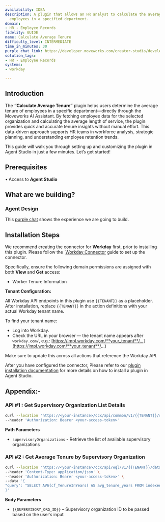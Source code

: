 ```yaml
---
availability: IDEA
description: A plugin that allows an HR analyst to calculate the average tenure of
  employees in a specified department.
domain:
- HR - Employee Records
fidelity: GUIDE
name: Calculate Average Tenure
difficulty_level: INTERMEDIATE
time_in_minutes: 30
purple_chat_link: https://developer.moveworks.com/creator-studio/developer-tools/purple-chat/?conversation=%7B%22startTimestamp%22%3A%2211%3A43+AM%22%2C%22messages%22%3A%5B%7B%22parts%22%3A%5B%7B%22richText%22%3A%22What%E2%80%99s+the+average+tenure+in+Sales%3F%22%7D%5D%2C%22role%22%3A%22user%22%7D%2C%7B%22parts%22%3A%5B%7B%22reasoningSteps%22%3A%5B%7B%22richText%22%3A%22Searching+for+departments+matching+%27Sales%27+in+%3Cb%3EWorkday%3C%2Fb%3E.%22%2C%22status%22%3A%22pending%22%7D%2C%7B%22richText%22%3A%22Found+3+matching+departments.%22%2C%22status%22%3A%22success%22%7D%5D%7D%2C%7B%22richText%22%3A%22%3Cp%3EI+found+a+few+departments+with+%27Sales%27+in+the+name.+Which+one+are+you+interested+in%3F%3C%2Fp%3E%22%7D%2C%7B%22buttons%22%3A%5B%7B%22buttonText%22%3A%22Sales+-+US%22%2C%22style%22%3A%22outlined%22%7D%2C%7B%22buttonText%22%3A%22Sales+-+EMEA%22%2C%22style%22%3A%22outlined%22%7D%2C%7B%22buttonText%22%3A%22All+Sales+Departments%22%2C%22style%22%3A%22outlined%22%7D%5D%7D%5D%2C%22role%22%3A%22assistant%22%7D%2C%7B%22parts%22%3A%5B%7B%22richText%22%3A%22Sales+-+US%22%7D%5D%2C%22role%22%3A%22user%22%7D%2C%7B%22parts%22%3A%5B%7B%22reasoningSteps%22%3A%5B%7B%22richText%22%3A%22Running+report+in+%3Cb%3EWorkday%3C%2Fb%3E+to+calculate+average+tenure+for+the+%27Sales+-+US%27+department.%22%2C%22status%22%3A%22pending%22%7D%2C%7B%22richText%22%3A%22Report+complete.%22%2C%22status%22%3A%22success%22%7D%5D%7D%2C%7B%22richText%22%3A%22%3Cp%3EThe+average+tenure+for+the+%3Cb%3ESales+-+US%3C%2Fb%3E+department+is+5.2+years.%3C%2Fp%3E%22%7D%2C%7B%22citations%22%3A%5B%7B%22citationTitle%22%3A%22Average+Tenure+-+Sales+US%22%2C%22connectorName%22%3A%22workday%22%7D%5D%7D%5D%2C%22role%22%3A%22assistant%22%7D%5D%7D
solution_tags:
- HR - Employee Records
systems:
- workday

---
```

## **Introduction**

The **“Calculate Average Tenure”** plugin helps users determine the average tenure of employees in a specific department—directly through the Moveworks AI Assistant. By fetching employee data for the selected organization and calculating the average length of service, the plugin provides quick and accurate tenure insights without manual effort. This data-driven approach supports HR teams in workforce analysis, strategic planning, and understanding employee retention trends.

This guide will walk you through setting up and customizing the plugin in Agent Studio in just a few minutes. Let’s get started!

## **Prerequisites**

• Access to **Agent Studio**

## **What are we building?**

### **Agent Design**

This [purple chat](https://marketplace.moveworks.com/purple-chat?conversation=%7B%22startTimestamp%22%3A%2211%3A43+AM%22%2C%22messages%22%3A%5B%7B%22parts%22%3A%5B%7B%22richText%22%3A%22What%E2%80%99s+the+average+tenure+in+Sales%3F%22%7D%5D%2C%22role%22%3A%22user%22%7D%2C%7B%22parts%22%3A%5B%7B%22reasoningSteps%22%3A%5B%7B%22richText%22%3A%22Searching+for+departments+matching+%27Sales%27+in+%3Cb%3EWorkday%3C%2Fb%3E.%22%2C%22status%22%3A%22pending%22%7D%2C%7B%22richText%22%3A%22Found+3+matching+departments.%22%2C%22status%22%3A%22success%22%7D%5D%7D%2C%7B%22richText%22%3A%22%3Cp%3EI+found+a+few+departments+with+%27Sales%27+in+the+name.+Which+one+are+you+interested+in%3F%3C%2Fp%3E%22%7D%2C%7B%22buttons%22%3A%5B%7B%22buttonText%22%3A%22Sales+-+US%22%2C%22style%22%3A%22outlined%22%7D%2C%7B%22buttonText%22%3A%22Sales+-+EMEA%22%2C%22style%22%3A%22outlined%22%7D%2C%7B%22buttonText%22%3A%22All+Sales+Departments%22%2C%22style%22%3A%22outlined%22%7D%5D%7D%5D%2C%22role%22%3A%22assistant%22%7D%2C%7B%22parts%22%3A%5B%7B%22richText%22%3A%22Sales+-+US%22%7D%5D%2C%22role%22%3A%22user%22%7D%2C%7B%22parts%22%3A%5B%7B%22reasoningSteps%22%3A%5B%7B%22richText%22%3A%22Running+report+in+%3Cb%3EWorkday%3C%2Fb%3E+to+calculate+average+tenure+for+the+%27Sales+-+US%27+department.%22%2C%22status%22%3A%22pending%22%7D%2C%7B%22richText%22%3A%22Report+complete.%22%2C%22status%22%3A%22success%22%7D%5D%7D%2C%7B%22richText%22%3A%22%3Cp%3EThe+average+tenure+for+the+%3Cb%3ESales+-+US%3C%2Fb%3E+department+is+5.2+years.%3C%2Fp%3E%22%7D%2C%7B%22citations%22%3A%5B%7B%22citationTitle%22%3A%22Average+Tenure+-+Sales+US%22%2C%22connectorName%22%3A%22workday%22%7D%5D%7D%5D%2C%22role%22%3A%22assistant%22%7D%5D%7D) shows the experience we are going to build.

## **Installation Steps**

We recommend creating the connector for **Workday** first, prior to installing this plugin. Please follow the  [Workday Connector](https://marketplace.moveworks.com/connectors/workday?hist=home%2Cbrws#how-to-implement) guide to set up the connector.

Specifically, ensure the following domain permissions are assigned with both **View** and **Get** access:

- Worker Tenure Information

**Tenant Configuration:**

All Workday API endpoints in this plugin use `{{TENANT}}` as a placeholder. After installation, replace `{{TENANT}}` in the action definitions with your actual Workday tenant name.

To find your tenant name:

- Log into Workday.
- Check the URL in your browser — the tenant name appears after `workday.com/`, e.g.: [https://impl.workday.com/**your_tenant**/...](https://impl.workday.com/**your_tenant**/...)

Make sure to update this across all actions that reference the Workday API.

After you have configured the connector, Please refer to our [plugin installation documentation](https://help.moveworks.com/docs/ai-agent-marketplace-installation) for more details on how to install a plugin in Agent Studio.

## **Appendix:-**

### **API #1 : Get Supervisory Organization List Details**

```bash
curl --location 'https://<your-instance>/ccx/api/common/v1/{{TENANT}}/supervisoryOrganizations' \
--header 'Authorization: Bearer <your-access-token>'
```

**Path Parameters** 

- `supervisoryOrganizations` - Retrieve the list of available supervisory organizations

### **API #2 : Get Average Tenure by Supervisory Organization**

```bash
curl --location 'https://<your-instance>/ccx/api/wql/v1/{{TENANT}}/data' \
--header 'Content-Type: application/json' \
--header 'Authorization: Bearer <your-access-token>' \
--data '{
"query": "SELECT AVG(cf_TenureInYears) AS avg_tenure_years FROM indexedAllWorkers (dataSourceFilter = indexedAllWorkersFilter, includeSubordinateOrganizations = false, isActive = false) WHERE supervisoryOrganization='{{SUPERVISORY_ORG_ID}}'"
}'
```

**Body Parameters**

- `{{SUPERVISORY_ORG_ID}}` – Supervisory organization ID to be passed based on the user’s input


